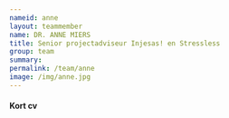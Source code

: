 ```yaml
---
nameid: anne
layout: teammember
name: DR. ANNE MIERS
title: Senior projectadviseur Injesas! en Stressless
group: team
summary: 
permalink: /team/anne
image: /img/anne.jpg
---
```


#### Kort cv
